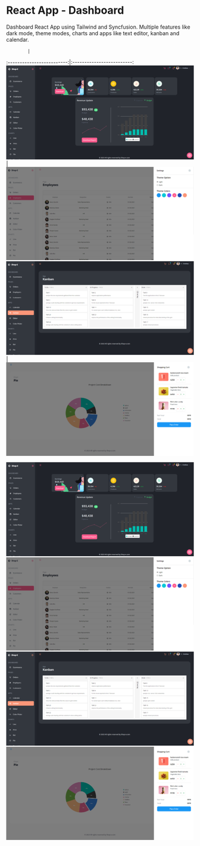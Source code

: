 # React App - Dashboard

Dashboard React App using Tailwind and Syncfusion. Multiple features like dark mode, theme modes, charts and apps like text editor, kanban and calendar.


            |    
:-------------------------:|:-------------------------:
![My Image](src/images/1.png)  |  ![My Image](src/images/2.png)
![My Image](src/images/3.png)  |  ![My Image](src/images/4.png)

![My Image](src/images/1.png)
![My Image](src/images/2.png)
![My Image](src/images/3.png)
![My Image](src/images/4.png)
